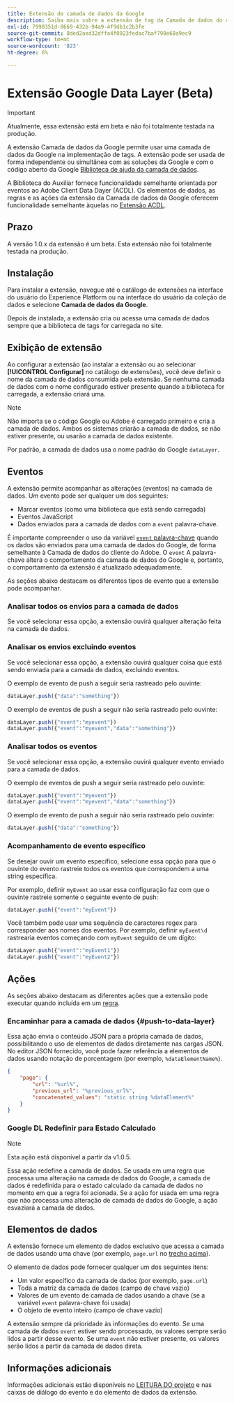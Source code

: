 ```yaml
---
title: Extensão de camada de dados da Google
description: Saiba mais sobre a extensão de tag da Camada de dados do cliente da Google no Adobe Experience Platform.
exl-id: 7990351d-8669-432b-94a9-4f9db1c2b3fe
source-git-commit: 8ded2aed32dffa4f0923fedac7baf798e68a9ec9
workflow-type: tm+mt
source-wordcount: '823'
ht-degree: 6%

---
```


# Extensão Google Data Layer (Beta)

>[!IMPORTANT]
>
>Atualmente, essa extensão está em beta e não foi totalmente testada na produção.

A extensão Camada de dados da Google permite usar uma camada de dados da Google na implementação de tags. A extensão pode ser usada de forma independente ou simultânea com as soluções da Google e com o código aberto da Google [Biblioteca de ajuda da camada de dados](https://github.com/google/data-layer-helper).

A Biblioteca do Auxiliar fornece funcionalidade semelhante orientada por eventos ao Adobe Client Data Dayer (ACDL). Os elementos de dados, as regras e as ações da extensão da Camada de dados da Google oferecem funcionalidade semelhante àquelas no [Extensão ACDL](../client-data-layer/overview.md).

## Prazo

A versão 1.0.x da extensão é um beta. Esta extensão não foi totalmente testada na produção.

## Instalação

Para instalar a extensão, navegue até o catálogo de extensões na interface do usuário do Experience Platform ou na interface do usuário da coleção de dados e selecione **Camada de dados da Google**.

Depois de instalada, a extensão cria ou acessa uma camada de dados sempre que a biblioteca de tags for carregada no site.

## Exibição de extensão

Ao configurar a extensão (ao instalar a extensão ou ao selecionar **[!UICONTROL Configurar]** no catálogo de extensões), você deve definir o nome da camada de dados consumida pela extensão. Se nenhuma camada de dados com o nome configurado estiver presente quando a biblioteca for carregada, a extensão criará uma.

>[!NOTE]
>
>Não importa se o código Google ou Adobe é carregado primeiro e cria a camada de dados. Ambos os sistemas criarão a camada de dados, se não estiver presente, ou usarão a camada de dados existente.

Por padrão, a camada de dados usa o nome padrão do Google `dataLayer`.

## Eventos

A extensão permite acompanhar as alterações (eventos) na camada de dados. Um evento pode ser qualquer um dos seguintes:

* Marcar eventos (como uma biblioteca que está sendo carregada)
* Eventos JavaScript
* Dados enviados para a camada de dados com a `event` palavra-chave.

É importante compreender o uso da variável [`event` palavra-chave](https://developers.google.com/tag-platform/devguides/datalayer#use_a_data_layer_with_event_handlers) quando os dados são enviados para uma camada de dados do Google, de forma semelhante à Camada de dados do cliente do Adobe. O `event` A palavra-chave altera o comportamento da camada de dados do Google e, portanto, o comportamento da extensão é atualizado adequadamente.

As seções abaixo destacam os diferentes tipos de evento que a extensão pode acompanhar.

### Analisar todos os envios para a camada de dados

Se você selecionar essa opção, a extensão ouvirá qualquer alteração feita na camada de dados.

### Analisar os envios excluindo eventos

Se você selecionar essa opção, a extensão ouvirá qualquer coisa que está sendo enviada para a camada de dados, excluindo eventos.

O exemplo de evento de push a seguir seria rastreado pelo ouvinte:

```js
dataLayer.push({"data":"something"})
```

O exemplo de eventos de push a seguir não seria rastreado pelo ouvinte:

```js
dataLayer.push({"event":"myevent"})
dataLayer.push({"event":"myevent","data":"something"})
```

### Analisar todos os eventos

Se você selecionar essa opção, a extensão ouvirá qualquer evento enviado para a camada de dados.

O exemplo de eventos de push a seguir seria rastreado pelo ouvinte:

```js
dataLayer.push({"event":"myevent"})
dataLayer.push({"event":"myevent","data":"something"})
```

O exemplo de evento de push a seguir não seria rastreado pelo ouvinte:

```js
dataLayer.push({"data":"something"})
```

### Acompanhamento de evento específico

Se desejar ouvir um evento específico, selecione essa opção para que o ouvinte do evento rastreie todos os eventos que correspondem a uma string específica.

Por exemplo, definir `myEvent` ao usar essa configuração faz com que o ouvinte rastreie somente o seguinte evento de push:

```js
dataLayer.push({"event":"myEvent"})
```

Você também pode usar uma sequência de caracteres regex para corresponder aos nomes dos eventos. Por exemplo, definir `myEvent\d` rastrearia eventos começando com `myEvent` seguido de um dígito:

```js
dataLayer.push({"event":"myEvent1"})
dataLayer.push({"event":"myEvent2"})
```

## Ações

As seções abaixo destacam as diferentes ações que a extensão pode executar quando incluída em um [regra](../../../ui/managing-resources/rules.md).

### Encaminhar para a camada de dados {#push-to-data-layer}

Essa ação envia o conteúdo JSON para a própria camada de dados, possibilitando o uso de elementos de dados diretamente nas cargas JSON. No editor JSON fornecido, você pode fazer referência a elementos de dados usando notação de porcentagem (por exemplo, `%dataElementName%`).

```json
{
    "page": {
        "url": "%url%",
        "previous_url": "%previous_url%",
        "concatenated_values": "static string %dataElement%"
    }
}
```

### Google DL Redefinir para Estado Calculado

>[!NOTE]
>
>Esta ação está disponível a partir da v1.0.5.

Essa ação redefine a camada de dados. Se usada em uma regra que processa uma alteração na camada de dados do Google, a camada de dados é redefinida para o estado calculado da camada de dados no momento em que a regra foi acionada. Se a ação for usada em uma regra que não processa uma alteração de camada de dados do Google, a ação esvaziará a camada de dados.

## Elementos de dados

A extensão fornece um elemento de dados exclusivo que acessa a camada de dados usando uma chave (por exemplo, `page.url` no [trecho acima](#push-to-data-layer)).

O elemento de dados pode fornecer qualquer um dos seguintes itens:

* Um valor específico da camada de dados (por exemplo, `page.url`)
* Toda a matriz da camada de dados (campo de chave vazio)
* Valores de um evento de camada de dados usando a chave (se a variável `event` palavra-chave foi usada)
* O objeto de evento inteiro (campo de chave vazio)

A extensão sempre dá prioridade às informações do evento. Se uma camada de dados `event` estiver sendo processado, os valores sempre serão lidos a partir desse evento. Se uma `event` não estiver presente, os valores serão lidos a partir da camada de dados direta.

## Informações adicionais 

Informações adicionais estão disponíveis no [LEITURA DO projeto](https://github.com/adobe/reactor-extension-googledatalayer/blob/main/README.md) e nas caixas de diálogo do evento e do elemento de dados da extensão.
